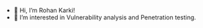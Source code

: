 - 👋 Hi, I’m Rohan Karki!
- 👀 I’m interested in Vulnerability analysis and Penetration testing.

<!---
rohan-karki/rohan-karki is a ✨ special ✨ repository because its `README.md` (this file) appears on your GitHub profile.
You can click the Preview link to take a look at your changes.
--->
